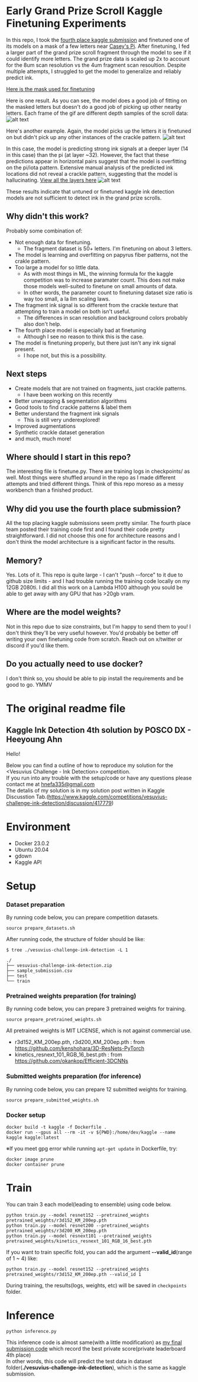 # Early Grand Prize Scroll Kaggle Finetuning Experiments

In this repo, I took the [fourth place kaggle submission](https://github.com/AhnHeeYoung/Competition/tree/master/kaggle) and finetuned one of its models on a mask of a few letters near [Casey's Pi](https://twitter.com/CJHandmer/status/1674835928928649265). After finetuning, I fed a larger part of the grand prize scroll fragment through the model to see if it could identify more letters. The grand prize data is scaled up 2x to account for the 8um scan resolution vs the 4um fragment scan resoultion. Despite multiple attempts, I struggled to get the model to generalize and reliably predict ink.

[Here is the mask used for finetuning](https://github.com/lukeboi/scroll-fourth-second/blob/master/promising_cropped_7_2/inital_mask.png)

Here is one result. As you can see, the model does a good job of fitting on the masked letters but doesn't do a good job of picking up other nearby letters. Each frame of the gif are different depth samples of the scroll data:
![alt text](https://github.com/lukeboi/scroll-fourth-second/blob/master/m/animation.gif)

Here's another example. Again, the model picks up the letters it is finetuned on but didn't pick up any other instances of the crackle pattern.
![alt text](https://github.com/lukeboi/scroll-fourth-second/blob/master/inference/1688370140/pred_raw_start18_scaled2.png)

In this case, the model is predicting strong ink signals at a deeper layer (14 in this case) than the pi (at layer ~32). However, the fact that these predictions appear in horizontal pairs suggest that the model is overfitting on the pi/iota pattern. Extensive manual analysis of the predicted ink locations did not reveal a crackle pattern, suggesting that the model is hallucinating. [View all the layers here](https://github.com/lukeboi/scroll-fourth-second/blob/master/inference/1688399679/pred_raw_start12_scaled2.png)
![alt text](https://github.com/lukeboi/scroll-fourth-second/blob/master/inference/1688399679/pred_raw_start14_scaled2.png)

These results indicate that untuned or finetuned kaggle ink detection models are not sufficient to detect ink in the grand prize scrolls.

## Why didn't this work?
Probably some combination of:
- Not enough data for finetuning.
  - The fragment dataset is 50+ letters. I'm finetuning on about 3 letters.
- The model is learning and overfitting on papyrus fiber patterns, not the crakle pattern. 
- Too large a model for so little data.
  - As with most things in ML, the winning formula for the kaggle competition was to increase paramater count. This does not make those models well-suited to finetune on small amounts of data.
  - In other words, the parameter count to finetuning dataset size ratio is way too small, a la llm scaling laws.
- The fragment ink signal is so different from the crackle texture that attempting to train a model on both isn't useful.
  - The differences in scan resolution and background colors probably also don't help.
- The fourth place model is especially bad at finetuning
  - Although I see no reason to think this is the case.
- The model is finetuning properly, but there just isn't any ink signal present.
  - I hope not, but this is a possibility.

## Next steps
- Create models that are not trained on fragments, just crackle patterns.
  - I have been working on this recently
- Better unwrapping & segmentation algorithms
- Good tools to find crackle patterns & label them
- Better understand the fragment ink signals
  - This is still very underexplored!
- Improved augmentations
- Synthetic crackle dataset generation
- and much, much more!

## Where should I start in this repo?
The interesting file is finetune.py. There are training logs in checkpoints/ as well. Most things were shuffled around in the repo as I made different attempts and tried different things. Think of this repo moreso as a messy workbench than a finished product.

## Why did you use the fourth place submission?
All the top placing kaggle submissions seem pretty similar. The fourth place team posted their training code first and I found their code pretty straightforward. I did not choose this one for architecture reasons and I don't think the model architecture is a significant factor in the results.

## Memory?
Yes. Lots of it. This repo is quite large - I can't "push --force" to it due to github size limits - and I had trouble running the training code locally on my 12GB 2080ti. I did all this work on a Lambda H100 although you sould be able to get away with any GPU that has >20gb vram.

## Where are the model weights?
Not in this repo due to size constraints, but I'm happy to send them to you! I don't think they'll be very useful however. You'd probably be better off writing your own finetuning code from scratch. Reach out on x/twitter or discord if you'd like them.

## Do you actually need to use docker?
I don't think so, you should be able to pip install the requirements and be good to go. YMMV

# The original readme file

## Kaggle Ink Detection 4th solution by POSCO DX - Heeyoung Ahn


Hello!

Below you can find a outline of how to reproduce my solution for the <Vesuvius Challenge - Ink Detection> competition.   
If you run into any trouble with the setup/code or have any questions please contact me at hnefa335@gmail.com   
The detalis of my solution is in my solution post written in Kaggle Discusstion Tab.(https://www.kaggle.com/competitions/vesuvius-challenge-ink-detection/discussion/417779)   


# Environment
- Docker 23.0.2
- Ubuntu 20.04
- gdown
- Kaggle API


# Setup

### Dataset preparation
By running code below, you can prepare competition datasets.
```
source prepare_datasets.sh
```

After running code, the structure of folder should be like:

```
$ tree ./vesuvius-challenge-ink-detection -L 1

./
├── vesuvius-challenge-ink-detection.zip
├── sample_submission.csv
├── test
└── train
```

### Pretrained weights preparation (for training)
By running code below, you can prepare 3 pretrained weights for training.   
```
source prepare_pretrained_weights.sh
```
All pretrained weights is MIT LICENSE, which is not against commercial use.   
- r3d152_KM_200ep.pth, r3d200_KM_200ep.pth : from https://github.com/kenshohara/3D-ResNets-PyTorch
- kinetics_resnext_101_RGB_16_best.pth : from https://github.com/okankop/Efficient-3DCNNs

### Submitted weights preparation (for inference)
By running code below, you can prepare 12 submitted weights for training.
```
source prepare_submitted_weights.sh
```

### Docker setup
``` 
docker build -t kaggle -f Dockerfile . 
docker run --gpus all --rm -it -v ${PWD}:/home/dev/kaggle --name kaggle kaggle:latest
```

※If you meet gpg error while running ```apt-get update``` in Dockerfile, try:
```
docker image prune
docker container prune
```


# Train
You can train 3 each model(leading to ensemble) using code below.
```
python train.py --model resnet152 --pretrained_weights pretrained_weights/r3d152_KM_200ep.pth
python train.py --model resnet200 --pretrained_weights pretrained_weights/r3d200_KM_200ep.pth
python train.py --model resnext101 --pretrained_weights pretrained_weights/kinetics_resnext_101_RGB_16_best.pth
```

If you want to train specific fold, you can add the argument **--valid_id**(range of 1 ~ 4) like:
```
python train.py --model resnet152 --pretrained_weights pretrained_weights/r3d152_KM_200ep.pth --valid_id 1
```

During training, the results(logs, weights, etc) will be saved in ```checkpoints``` folder.


# Inference
```
python inference.py
```

This inference code is almost same(with a little modification) as [my final submission code](https://www.kaggle.com/code/ahnheeyoung1/ink-detection-inference) which record the best private score(private leaderboard 4th place)   
In other words, this code will predict the test data in dataset folder(**./vesuvius-challenge-ink-detection**), which is the same as kaggle submission.   
